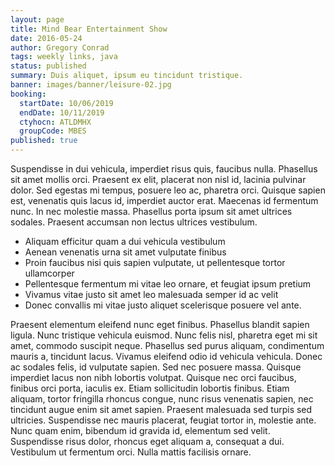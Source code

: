 ```yaml
---
layout: page
title: Mind Bear Entertainment Show
date: 2016-05-24
author: Gregory Conrad
tags: weekly links, java
status: published
summary: Duis aliquet, ipsum eu tincidunt tristique.
banner: images/banner/leisure-02.jpg
booking:
  startDate: 10/06/2019
  endDate: 10/11/2019
  ctyhocn: ATLDMHX
  groupCode: MBES
published: true
---
```

Suspendisse in dui vehicula, imperdiet risus quis, faucibus nulla. Phasellus sit amet mollis orci. Praesent ex elit, placerat non nisl id, lacinia pulvinar dolor. Sed egestas mi tempus, posuere leo ac, pharetra orci. Quisque sapien est, venenatis quis lacus id, imperdiet auctor erat. Maecenas id fermentum nunc. In nec molestie massa. Phasellus porta ipsum sit amet ultrices sodales. Praesent accumsan non lectus ultrices vestibulum.

* Aliquam efficitur quam a dui vehicula vestibulum
* Aenean venenatis urna sit amet vulputate finibus
* Proin faucibus nisi quis sapien vulputate, ut pellentesque tortor ullamcorper
* Pellentesque fermentum mi vitae leo ornare, et feugiat ipsum pretium
* Vivamus vitae justo sit amet leo malesuada semper id ac velit
* Donec convallis mi vitae justo aliquet scelerisque posuere vel ante.

Praesent elementum eleifend nunc eget finibus. Phasellus blandit sapien ligula. Nunc tristique vehicula euismod. Nunc felis nisl, pharetra eget mi sit amet, commodo suscipit neque. Phasellus sed purus aliquam, condimentum mauris a, tincidunt lacus. Vivamus eleifend odio id vehicula vehicula. Donec ac sodales felis, id vulputate sapien. Sed nec posuere massa. Quisque imperdiet lacus non nibh lobortis volutpat. Quisque nec orci faucibus, finibus orci porta, iaculis ex. Etiam sollicitudin lobortis finibus.
Etiam aliquam, tortor fringilla rhoncus congue, nunc risus venenatis sapien, nec tincidunt augue enim sit amet sapien. Praesent malesuada sed turpis sed ultricies. Suspendisse nec mauris placerat, feugiat tortor in, molestie ante. Nunc quam enim, bibendum id gravida id, elementum sed velit. Suspendisse risus dolor, rhoncus eget aliquam a, consequat a dui. Vestibulum ut fermentum orci. Nulla mattis facilisis ornare.
